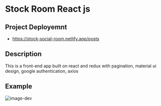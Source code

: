 # Stock Room React js


## Project Deployemnt

- https://stock-social-room.netlify.app/posts

## Description

This is a front-end app built on react and redux with pagination, material ui design, google authentication, axios

## Example

![image-dev]()
